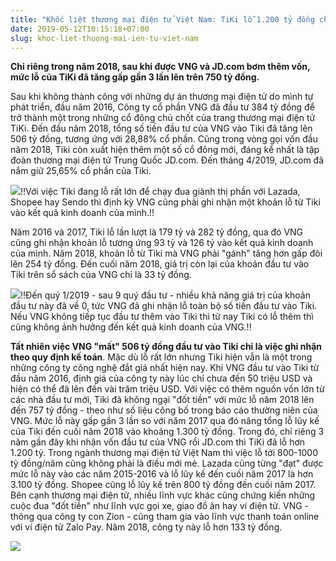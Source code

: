 ```yaml
---
title: "Khốc liệt thương mại điện tử Việt Nam: TiKi lỗ 1.200 tỷ đồng chỉ trong 3 năm, 500 tỷ đồng đầu tư của VNG đã về "mo""
date: 2019-05-12T10:15:18+07:00
slug: khoc-liet-thuong-mai-ien-tu-viet-nam
---
```



**Chỉ riêng trong năm 2018, sau khi được VNG và JD.com bơm thêm vốn, mức lỗ của TiKi đã tăng gấp gần 3 lần lên trên 750 tỷ đồng.**

Sau khi không thành công với những dự án thương mại điện tử do mình tự phát triển, đầu năm 2016, Công ty cổ phần VNG đã đầu tư 384 tỷ đồng để trở thành một trong những cổ đông chủ chốt của trang thương mại điện tử TiKi. Đến đầu năm 2018, tổng số tiền đầu tư của VNG vào Tiki đã tăng lên 506 tỷ đồng, tương ứng với 28,88% cổ phần.
Cũng trong vòng gọi vốn đầu năm 2018, Tiki còn xuất hiện thêm một số cổ đông mới, đáng kể nhất là tập đoàn thương mại điện tử Trung Quốc JD.com. Đến tháng 4/2019, JD.com đã nắm giữ 25,65% cổ phần của Tiki.

![](https://4.bp.blogspot.com/-NZRw9kZwT08/XNJP0xBO60I/AAAAAAAAKfY/eZAsFFDknSQyfBMEokE19Zf88OY1sTMLQCEwYBhgL/s1600/26.png)!!Với việc Tiki đang lỗ rất lớn để chạy đua giành thị phần với Lazada, Shopee hay Sendo thì định kỳ VNG cũng phải ghi nhận một khoản lỗ từ Tiki vào kết quả kinh doanh của mình.!!

Năm 2016 và 2017, Tiki lỗ lần lượt là 179 tỷ và 282 tỷ đồng, qua đó VNG cũng ghi nhận khoản lỗ tương ứng 93 tỷ và 126 tỷ vào kết quả kinh doanh của mình. Năm 2018, khoản lỗ từ Tiki mà VNG phải "gánh" tăng hơn gấp đôi lên 254 tỷ đồng. Đến cuối năm 2018, giá trị còn lại của khoản đầu tư vào Tiki trên sổ sách của VNG chỉ là 33 tỷ đồng.

![](https://2.bp.blogspot.com/-RZvBNH-QCkE/XNJP1TZILvI/AAAAAAAAKfU/vKV3aLScnnQ87KONcHbEpGKjWM_bXt2BgCEwYBhgL/s1600/27.png)!!Đến quý 1/2019 - sau 9 quý đầu tư - nhiều khả năng giá trị của khoản đầu tư này đã về 0, tức VNG đã ghi nhận lỗ toàn bộ số tiền đầu tư vào Tiki. Nếu VNG không tiếp tục đầu tư thêm vào Tiki thì từ nay Tiki có lỗ thêm thì cũng không ảnh hưởng đến kết quả kinh doanh của VNG.!!

**Tất nhiên việc VNG "mất" 506 tỷ đồng đầu tư vào Tiki chỉ là việc ghi nhận theo quy định kế toán**. Mặc dù lỗ rất lớn nhưng Tiki hiện vẫn là một trong những công ty công nghệ đắt giá nhất hiện nay. Khi VNG đầu tư vào Tiki từ đầu năm 2016, định giá của công ty này lúc chỉ chưa đến 50 triệu USD và hiện có thể đã lên đến vài trăm triệu USD.
Với việc có thêm nguồn vốn lớn từ các nhà đầu tư mới, Tiki đã không ngại "đốt tiền" với mức lỗ năm 2018 lên đến 757 tỷ đồng - theo như số liệu công bố trong báo cáo thường niên của VNG.
Mức lỗ này gấp gần 3 lần so với năm 2017 qua đó nâng tổng lỗ lũy kế của Tiki đến cuối năm 2018 vào khoảng 1.300 tỷ đồng. Trong đó, chỉ riêng 3 năm gần đây khi nhận vốn đầu tư của VNG rồi JD.com thì TiKi đã lỗ hơn 1.200 tỷ.
Trong ngành thương mại điện tử Việt Nam thì việc lỗ tới 800-1000 tỷ đồng/năm cũng không phải là điều mới mẻ. Lazada cũng từng "đạt" được mức lỗ này vào các năm 2015-2016 và lỗ lũy kế đến cuối năm 2017 là hơn 3.100 tỷ đồng. Shopee cũng lỗ lũy kế trên 800 tỷ đồng đến cuối năm 2017.
Bên cạnh thương mại điện tử, nhiều lĩnh vực khác cũng chứng kiến những cuộc đua "đốt tiền" như lĩnh vực gọi xe, giao đồ ăn hay ví điện tử.
VNG - thông qua công ty con Zion - cũng tham gia vào lĩnh vực thanh toán online với ví điện tử Zalo Pay. Năm 2018, công ty này lỗ hơn 133 tỷ đồng.

![](https://3.bp.blogspot.com/-N_6jNtG8y-k/XNJP1gz3fmI/AAAAAAAAKfE/m9wg0vPzsVU7UZHZ8u6CeyXPy9U4GwvQgCEwYBhgL/s1600/28.png)